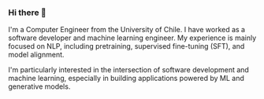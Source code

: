 ### Hi there 👋

I'm a Computer Engineer from the University of Chile. I have worked as a software developer and machine learning engineer. My experience is mainly focused on NLP, including pretraining, supervised fine-tuning (SFT), and model alignment.

I'm particularly interested in the intersection of software development and machine learning, especially in building applications powered by ML and generative models.
